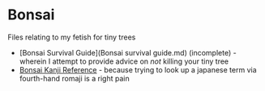 # Bonsai

Files relating to my fetish for tiny trees

+ [Bonsai Survival Guide](Bonsai survival guide.md) (incomplete) - wherein I attempt to provide advice on *not* killing your tiny tree
+ [Bonsai Kanji Reference](BonsaiKanji.md) - because trying to look up a japanese term via fourth-hand romaji is a right pain
